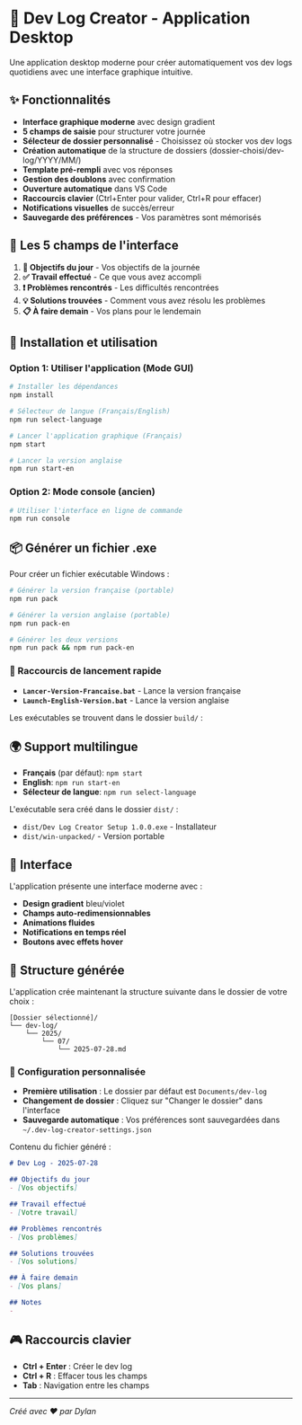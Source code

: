 # 🚀 Dev Log Creator - Application Desktop

Une application desktop moderne pour créer automatiquement vos dev logs quotidiens avec une interface graphique intuitive.

## ✨ Fonctionnalités

- **Interface graphique moderne** avec design gradient
- **5 champs de saisie** pour structurer votre journée
- **Sélecteur de dossier personnalisé** - Choisissez où stocker vos dev logs
- **Création automatique** de la structure de dossiers (dossier-choisi/dev-log/YYYY/MM/)
- **Template pré-rempli** avec vos réponses
- **Gestion des doublons** avec confirmation
- **Ouverture automatique** dans VS Code
- **Raccourcis clavier** (Ctrl+Enter pour valider, Ctrl+R pour effacer)
- **Notifications visuelles** de succès/erreur
- **Sauvegarde des préférences** - Vos paramètres sont mémorisés

## 🎯 Les 5 champs de l'interface

1. **🎯 Objectifs du jour** - Vos objectifs de la journée
2. **✅ Travail effectué** - Ce que vous avez accompli
3. **❗ Problèmes rencontrés** - Les difficultés rencontrées
4. **💡 Solutions trouvées** - Comment vous avez résolu les problèmes
5. **📋 À faire demain** - Vos plans pour le lendemain

## 🚀 Installation et utilisation

### Option 1: Utiliser l'application (Mode GUI)

```bash
# Installer les dépendances
npm install

# Sélecteur de langue (Français/English)
npm run select-language

# Lancer l'application graphique (Français)
npm start

# Lancer la version anglaise
npm run start-en
```

### Option 2: Mode console (ancien)

```bash
# Utiliser l'interface en ligne de commande
npm run console
```

## 📦 Générer un fichier .exe

Pour créer un fichier exécutable Windows :

```bash
# Générer la version française (portable)
npm run pack

# Générer la version anglaise (portable) 
npm run pack-en

# Générer les deux versions
npm run pack && npm run pack-en
```

### 🚀 Raccourcis de lancement rapide

- **`Lancer-Version-Francaise.bat`** - Lance la version française
- **`Launch-English-Version.bat`** - Lance la version anglaise

Les exécutables se trouvent dans le dossier `build/` :

## 🌍 Support multilingue

- **Français** (par défaut): `npm start`
- **English**: `npm run start-en`
- **Sélecteur de langue**: `npm run select-language`

L'exécutable sera créé dans le dossier `dist/` :
- `dist/Dev Log Creator Setup 1.0.0.exe` - Installateur
- `dist/win-unpacked/` - Version portable

## 🎨 Interface

L'application présente une interface moderne avec :
- **Design gradient** bleu/violet
- **Champs auto-redimensionnables**
- **Animations fluides**
- **Notifications en temps réel**
- **Boutons avec effets hover**

## 📁 Structure générée

L'application crée maintenant la structure suivante dans le dossier de votre choix :

```
[Dossier sélectionné]/
└── dev-log/
    └── 2025/
        └── 07/
            └── 2025-07-28.md
```

### 🔧 Configuration personnalisée

- **Première utilisation** : Le dossier par défaut est `Documents/dev-log`
- **Changement de dossier** : Cliquez sur "Changer le dossier" dans l'interface
- **Sauvegarde automatique** : Vos préférences sont sauvegardées dans `~/.dev-log-creator-settings.json`

Contenu du fichier généré :
```markdown
# Dev Log - 2025-07-28

## Objectifs du jour
- [Vos objectifs]

## Travail effectué
- [Votre travail]

## Problèmes rencontrés
- [Vos problèmes]

## Solutions trouvées
- [Vos solutions]

## À faire demain
- [Vos plans]

## Notes
- 
```

## 🎮 Raccourcis clavier

- **Ctrl + Enter** : Créer le dev log
- **Ctrl + R** : Effacer tous les champs
- **Tab** : Navigation entre les champs

---

*Créé avec ❤️ par Dylan*
